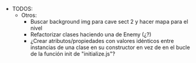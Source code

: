 - TODOS:
    - Otros:
        - Buscar background img para cave sect 2 y hacer mapa para el nivel
        - Refactorizar clases haciendo una de Enemy (¿?)
        - ¿Crear atributos/propiedades con valores idénticos entre instancias de una clase en su constructor en vez de en el bucle de la función init de "initialize.js"?